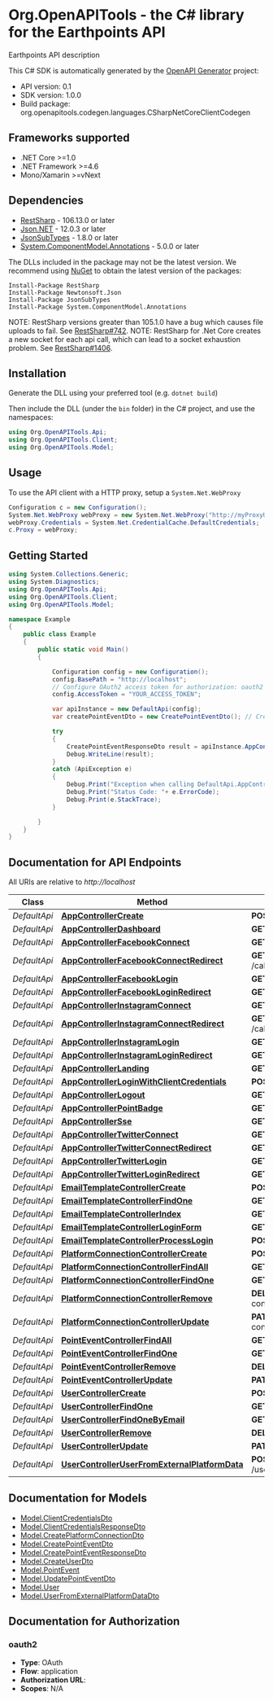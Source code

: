 # Org.OpenAPITools - the C# library for the Earthpoints API

Earthpoints API description

This C# SDK is automatically generated by the [OpenAPI Generator](https://openapi-generator.tech) project:

- API version: 0.1
- SDK version: 1.0.0
- Build package: org.openapitools.codegen.languages.CSharpNetCoreClientCodegen

<a name="frameworks-supported"></a>
## Frameworks supported
- .NET Core >=1.0
- .NET Framework >=4.6
- Mono/Xamarin >=vNext

<a name="dependencies"></a>
## Dependencies

- [RestSharp](https://www.nuget.org/packages/RestSharp) - 106.13.0 or later
- [Json.NET](https://www.nuget.org/packages/Newtonsoft.Json/) - 12.0.3 or later
- [JsonSubTypes](https://www.nuget.org/packages/JsonSubTypes/) - 1.8.0 or later
- [System.ComponentModel.Annotations](https://www.nuget.org/packages/System.ComponentModel.Annotations) - 5.0.0 or later

The DLLs included in the package may not be the latest version. We recommend using [NuGet](https://docs.nuget.org/consume/installing-nuget) to obtain the latest version of the packages:
```
Install-Package RestSharp
Install-Package Newtonsoft.Json
Install-Package JsonSubTypes
Install-Package System.ComponentModel.Annotations
```

NOTE: RestSharp versions greater than 105.1.0 have a bug which causes file uploads to fail. See [RestSharp#742](https://github.com/restsharp/RestSharp/issues/742).
NOTE: RestSharp for .Net Core creates a new socket for each api call, which can lead to a socket exhaustion problem. See [RestSharp#1406](https://github.com/restsharp/RestSharp/issues/1406).

<a name="installation"></a>
## Installation
Generate the DLL using your preferred tool (e.g. `dotnet build`)

Then include the DLL (under the `bin` folder) in the C# project, and use the namespaces:
```csharp
using Org.OpenAPITools.Api;
using Org.OpenAPITools.Client;
using Org.OpenAPITools.Model;
```
<a name="usage"></a>
## Usage

To use the API client with a HTTP proxy, setup a `System.Net.WebProxy`
```csharp
Configuration c = new Configuration();
System.Net.WebProxy webProxy = new System.Net.WebProxy("http://myProxyUrl:80/");
webProxy.Credentials = System.Net.CredentialCache.DefaultCredentials;
c.Proxy = webProxy;
```

<a name="getting-started"></a>
## Getting Started

```csharp
using System.Collections.Generic;
using System.Diagnostics;
using Org.OpenAPITools.Api;
using Org.OpenAPITools.Client;
using Org.OpenAPITools.Model;

namespace Example
{
    public class Example
    {
        public static void Main()
        {

            Configuration config = new Configuration();
            config.BasePath = "http://localhost";
            // Configure OAuth2 access token for authorization: oauth2
            config.AccessToken = "YOUR_ACCESS_TOKEN";

            var apiInstance = new DefaultApi(config);
            var createPointEventDto = new CreatePointEventDto(); // CreatePointEventDto | 

            try
            {
                CreatePointEventResponseDto result = apiInstance.AppControllerCreate(createPointEventDto);
                Debug.WriteLine(result);
            }
            catch (ApiException e)
            {
                Debug.Print("Exception when calling DefaultApi.AppControllerCreate: " + e.Message );
                Debug.Print("Status Code: "+ e.ErrorCode);
                Debug.Print(e.StackTrace);
            }

        }
    }
}
```

<a name="documentation-for-api-endpoints"></a>
## Documentation for API Endpoints

All URIs are relative to *http://localhost*

Class | Method | HTTP request | Description
------------ | ------------- | ------------- | -------------
*DefaultApi* | [**AppControllerCreate**](docs/DefaultApi.md#appcontrollercreate) | **POST** /point-event | 
*DefaultApi* | [**AppControllerDashboard**](docs/DefaultApi.md#appcontrollerdashboard) | **GET** / | 
*DefaultApi* | [**AppControllerFacebookConnect**](docs/DefaultApi.md#appcontrollerfacebookconnect) | **GET** /connect/facebook | 
*DefaultApi* | [**AppControllerFacebookConnectRedirect**](docs/DefaultApi.md#appcontrollerfacebookconnectredirect) | **GET** /callback/facebook/connect | 
*DefaultApi* | [**AppControllerFacebookLogin**](docs/DefaultApi.md#appcontrollerfacebooklogin) | **GET** /login/facebook | 
*DefaultApi* | [**AppControllerFacebookLoginRedirect**](docs/DefaultApi.md#appcontrollerfacebookloginredirect) | **GET** /callback/facebook/login | 
*DefaultApi* | [**AppControllerInstagramConnect**](docs/DefaultApi.md#appcontrollerinstagramconnect) | **GET** /connect/instagram | 
*DefaultApi* | [**AppControllerInstagramConnectRedirect**](docs/DefaultApi.md#appcontrollerinstagramconnectredirect) | **GET** /callback/instagram/connect | 
*DefaultApi* | [**AppControllerInstagramLogin**](docs/DefaultApi.md#appcontrollerinstagramlogin) | **GET** /login/instagram | 
*DefaultApi* | [**AppControllerInstagramLoginRedirect**](docs/DefaultApi.md#appcontrollerinstagramloginredirect) | **GET** /callback/instagram/login | 
*DefaultApi* | [**AppControllerLanding**](docs/DefaultApi.md#appcontrollerlanding) | **GET** /landing | 
*DefaultApi* | [**AppControllerLoginWithClientCredentials**](docs/DefaultApi.md#appcontrollerloginwithclientcredentials) | **POST** /oauth/token | 
*DefaultApi* | [**AppControllerLogout**](docs/DefaultApi.md#appcontrollerlogout) | **GET** /logout | 
*DefaultApi* | [**AppControllerPointBadge**](docs/DefaultApi.md#appcontrollerpointbadge) | **GET** /point-badge | 
*DefaultApi* | [**AppControllerSse**](docs/DefaultApi.md#appcontrollersse) | **GET** /sse | 
*DefaultApi* | [**AppControllerTwitterConnect**](docs/DefaultApi.md#appcontrollertwitterconnect) | **GET** /connect/twitter | 
*DefaultApi* | [**AppControllerTwitterConnectRedirect**](docs/DefaultApi.md#appcontrollertwitterconnectredirect) | **GET** /callback/twitter/connect | 
*DefaultApi* | [**AppControllerTwitterLogin**](docs/DefaultApi.md#appcontrollertwitterlogin) | **GET** /login/twitter | 
*DefaultApi* | [**AppControllerTwitterLoginRedirect**](docs/DefaultApi.md#appcontrollertwitterloginredirect) | **GET** /callback/twitter/login | 
*DefaultApi* | [**EmailTemplateControllerCreate**](docs/DefaultApi.md#emailtemplatecontrollercreate) | **POST** /email-template/{key} | 
*DefaultApi* | [**EmailTemplateControllerFindOne**](docs/DefaultApi.md#emailtemplatecontrollerfindone) | **GET** /email-template/{key} | 
*DefaultApi* | [**EmailTemplateControllerIndex**](docs/DefaultApi.md#emailtemplatecontrollerindex) | **GET** /email-template | 
*DefaultApi* | [**EmailTemplateControllerLoginForm**](docs/DefaultApi.md#emailtemplatecontrollerloginform) | **GET** /email-template/login | 
*DefaultApi* | [**EmailTemplateControllerProcessLogin**](docs/DefaultApi.md#emailtemplatecontrollerprocesslogin) | **POST** /email-template | 
*DefaultApi* | [**PlatformConnectionControllerCreate**](docs/DefaultApi.md#platformconnectioncontrollercreate) | **POST** /platform-connection | 
*DefaultApi* | [**PlatformConnectionControllerFindAll**](docs/DefaultApi.md#platformconnectioncontrollerfindall) | **GET** /platform-connection | 
*DefaultApi* | [**PlatformConnectionControllerFindOne**](docs/DefaultApi.md#platformconnectioncontrollerfindone) | **GET** /platform-connection/{id} | 
*DefaultApi* | [**PlatformConnectionControllerRemove**](docs/DefaultApi.md#platformconnectioncontrollerremove) | **DELETE** /platform-connection/{id} | 
*DefaultApi* | [**PlatformConnectionControllerUpdate**](docs/DefaultApi.md#platformconnectioncontrollerupdate) | **PATCH** /platform-connection/{id} | 
*DefaultApi* | [**PointEventControllerFindAll**](docs/DefaultApi.md#pointeventcontrollerfindall) | **GET** /point-event | 
*DefaultApi* | [**PointEventControllerFindOne**](docs/DefaultApi.md#pointeventcontrollerfindone) | **GET** /point-event/{id} | 
*DefaultApi* | [**PointEventControllerRemove**](docs/DefaultApi.md#pointeventcontrollerremove) | **DELETE** /point-event/{id} | 
*DefaultApi* | [**PointEventControllerUpdate**](docs/DefaultApi.md#pointeventcontrollerupdate) | **PATCH** /point-event/{id} | 
*DefaultApi* | [**UserControllerCreate**](docs/DefaultApi.md#usercontrollercreate) | **POST** /user | 
*DefaultApi* | [**UserControllerFindOne**](docs/DefaultApi.md#usercontrollerfindone) | **GET** /user/{id} | 
*DefaultApi* | [**UserControllerFindOneByEmail**](docs/DefaultApi.md#usercontrollerfindonebyemail) | **GET** /user/byEmail/{email} | 
*DefaultApi* | [**UserControllerRemove**](docs/DefaultApi.md#usercontrollerremove) | **DELETE** /user/{id} | 
*DefaultApi* | [**UserControllerUpdate**](docs/DefaultApi.md#usercontrollerupdate) | **PATCH** /user/{id} | 
*DefaultApi* | [**UserControllerUserFromExternalPlatformData**](docs/DefaultApi.md#usercontrolleruserfromexternalplatformdata) | **POST** /user/fromExternalPlatformData | 


<a name="documentation-for-models"></a>
## Documentation for Models

 - [Model.ClientCredentialsDto](docs/ClientCredentialsDto.md)
 - [Model.ClientCredentialsResponseDto](docs/ClientCredentialsResponseDto.md)
 - [Model.CreatePlatformConnectionDto](docs/CreatePlatformConnectionDto.md)
 - [Model.CreatePointEventDto](docs/CreatePointEventDto.md)
 - [Model.CreatePointEventResponseDto](docs/CreatePointEventResponseDto.md)
 - [Model.CreateUserDto](docs/CreateUserDto.md)
 - [Model.PointEvent](docs/PointEvent.md)
 - [Model.UpdatePointEventDto](docs/UpdatePointEventDto.md)
 - [Model.User](docs/User.md)
 - [Model.UserFromExternalPlatformDataDto](docs/UserFromExternalPlatformDataDto.md)


<a name="documentation-for-authorization"></a>
## Documentation for Authorization

<a name="oauth2"></a>
### oauth2

- **Type**: OAuth
- **Flow**: application
- **Authorization URL**: 
- **Scopes**: N/A

